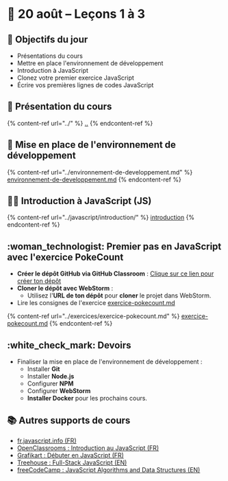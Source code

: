 # 📅 20 août – Leçons 1 à 3

## :rocket: Objectifs du jour

* Présentations du cours
* Mettre en place l'environnement de développement
* Introduction à JavaScript
* Clonez votre premier exercice JavaScript
* Écrire vos premières lignes de codes JavaScript

## :school: Présentation du cours

{% content-ref url="../" %}
[..](../)
{% endcontent-ref %}

## :toolbox: Mise en place de l'environnement de développement

{% content-ref url="../environnement-de-developpement.md" %}
[environnement-de-developpement.md](../environnement-de-developpement.md)
{% endcontent-ref %}

## :teacher: Introduction à JavaScript (JS)

{% content-ref url="../javascript/introduction/" %}
[introduction](../javascript/introduction/)
{% endcontent-ref %}

## :woman\_technologist: Premier pas en JavaScript avec l'exercice PokeCount

* **Créer le dépôt GitHub via GitHub Classroom** : [Clique sur ce lien pour créer ton dépôt](https://classroom.github.com/a/z9Q4FRir)&#x20;
* **Cloner le dépôt avec WebStorm** :
  * Utilisez l'**URL de ton dépôt** pour **cloner** le projet dans WebStorm.
* Lire les consignes de l'exercice [exercice-pokecount.md](../exercices/exercice-pokecount.md "mention")

{% content-ref url="../exercices/exercice-pokecount.md" %}
[exercice-pokecount.md](../exercices/exercice-pokecount.md)
{% endcontent-ref %}

## :white\_check\_mark: Devoirs

* Finaliser la mise en place de l'environnement de développement :
  * Installer **Git**
  * Installer **Node.js**
  * Configurer **NPM**
  * Configurer **WebStorm**
  * **Installer Docker** pour les prochains cours.

## :books: Autres supports de cours

* [fr.javascript.info (FR)](https://fr.javascript.info/)
* [OpenClassrooms : Introduction au JavaScript (FR)](https://openclassrooms.com/fr/courses/1916641-dynamisez-vos-sites-web-avec-javascript/1916776-introduction-au-javascript)
* [Grafikart : Débuter en JavaScript (FR)](https://grafikart.fr/formations/debuter-javascript)
* [Treehouse : Full-Stack JavaScript (EN)](https://teamtreehouse.com/tracks/full-stack-javascript)
* [freeCodeCamp : JavaScript Algorithms and Data Structures (EN)](https://www.freecodecamp.org/learn/javascript-algorithms-and-data-structures-v8/)
